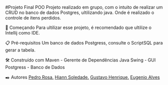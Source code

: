 #Projeto Final POO
Projeto realizado em grupo, com o intuito de realizar um CRUD no banco de dados Postgres, ultilizando java. Onde é realizado o controle de itens perdidos.

🚀 Começando
Para ultilizar esse projeto, é recomendado que ultilize o Intellij como IDE.

📋 Pré-requisitos
Um banco de dados Postgress, consulte o ScriptSQL para gerar a tabela.

🛠️ Construído com
Maven - Gerente de Dependências
Java Swing - GUI
Postgress - Banco de Dados

✒️ Autores
[Pedro Rosa.](https://github.com/PedroBRosa)
[Hiann Soledade.](https://github.com/HiannSoledade)
[Gustavo Henrique.](https://github.com/guustavo07)
[Eugenio Alves](https://github.com/eugenioalvesss)
